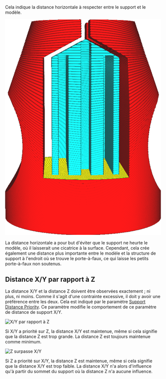 Cela indique la distance horizontale à respecter entre le support et le modèle.

![Un espace horizontal entre le support et le modèle](../../../articles/images/support_xy_distance.png)

La distance horizontale a pour but d'éviter que le support ne heurte le modèle, où il laisserait une cicatrice à la surface. Cependant, cela crée également une distance plus importante entre le modèle et la structure de support à l'endroit où se trouve le porte-à-faux, ce qui laisse les petits porte-à-faux non soutenus.

Distance X/Y par rapport à Z
----
La distance X/Y et la distance Z doivent être observées exactement ; ni plus, ni moins. Comme il s'agit d'une contrainte excessive, il doit y avoir une préférence entre les deux. Cela est indiqué par le paramètre [Support Distance Priority](support_xy_overrides_z.md). Ce paramètre modifie le comportement de ce paramètre de distance de support X/Y.

![X/Y par rapport à Z](../../../articles/images/support_xy_overrides_z.svg)

Si X/Y a priorité sur Z, la distance X/Y est maintenue, même si cela signifie que la distance Z est trop grande. La distance Z est toujours maintenue comme minimum.

![Z surpasse X/Y](../../../articles/images/support_z_overrides_xy.svg)

Si Z a priorité sur X/Y, la distance Z est maintenue, même si cela signifie que la distance X/Y est trop faible. La distance X/Y n'a alors d'influence qu'à partir du sommet du support où la distance Z n'a aucune influence.
